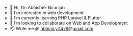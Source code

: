 - 👋 Hi, I’m Abhishek Niranjan
- 👀 I’m interested in web development
- 🌱 I’m currently learning PHP Laravel & Flutter
- 💞️ I’m looking to collaborate on Web and App Development
- 📫 Write me @ abhinir.yi1478@gmail.com

<!---
abhinir1310/abhinir1310 is a ✨ special ✨ repository because its `README.md` (this file) appears on your GitHub profile.
You can click the Preview link to take a look at your changes.
--->
